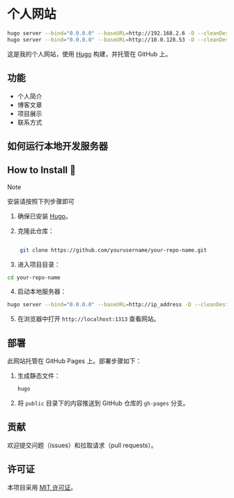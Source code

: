 # 个人网站

```bash
hugo server --bind="0.0.0.0" --baseURL=http://192.168.2.6 -D --cleanDestinationDir --gc --logLevel info --ignoreCache
hugo server --bind="0.0.0.0" --baseURL=http://10.0.128.53 -D --cleanDestinationDir --gc --logLevel info --ignoreCache
```

这是我的个人网站，使用 [Hugo](https://gohugo.io/) 构建，并托管在 GitHub 上。

## 功能

- 个人简介
- 博客文章
- 项目展示
- 联系方式

## 如何运行本地开发服务器

## How to Install 🚀

> [!NOTE]  
> 安装请按照下列步骤即可

1. 确保已安装 [Hugo](https://gohugo.io/getting-started/installing/)。

2. 克隆此仓库：

```bash

    git clone https://github.com/yourusername/your-repo-name.git

```

3. 进入项目目录：

```bash
cd your-repo-name

```

4. 启动本地服务器：

```bash
hugo server --bind="0.0.0.0" --baseURL=http://ip_address -D --cleanDestinationDir --gc --logLevel info --ignoreCache
```

5. 在浏览器中打开 `http://localhost:1313` 查看网站。

## 部署

此网站托管在 GitHub Pages 上。部署步骤如下：

1. 生成静态文件：

    ```bash
    hugo
    ```

2. 将 `public` 目录下的内容推送到 GitHub 仓库的 `gh-pages` 分支。

## 贡献

欢迎提交问题（issues）和拉取请求（pull requests）。

## 许可证

本项目采用 [MIT 许可证](LICENSE)。
